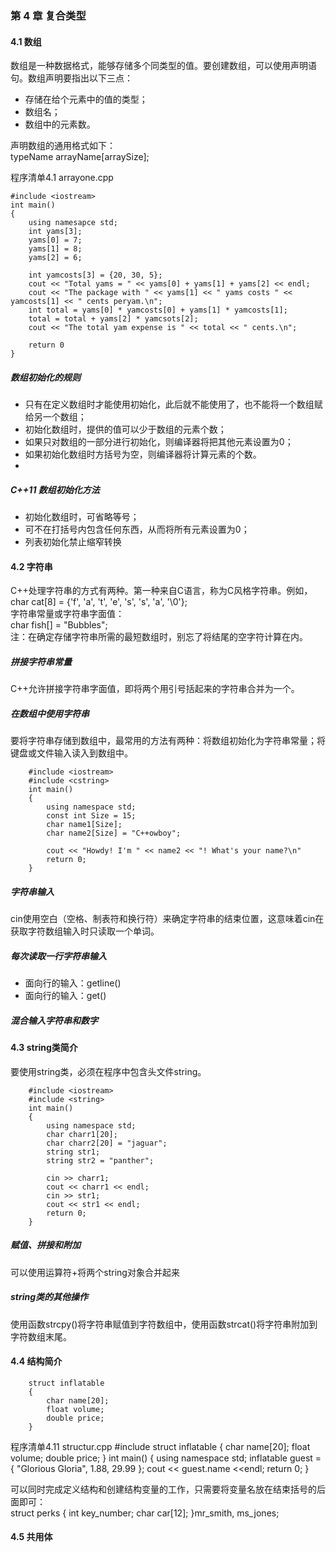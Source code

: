 ### 第 4 章  复合类型
#### 4.1  数组
数组是一种数据格式，能够存储多个同类型的值。要创建数组，可以使用声明语句。数组声明要指出以下三点：
- 存储在给个元素中的值的类型；
- 数组名；
- 数组中的元素数。
  
声明数组的通用格式如下：  
typeName arrayName[arraySize];

程序清单4.1 arrayone.cpp  
  
    #include <iostream>
    int main()
    {
        using namesapce std;
        int yams[3];
        yams[0] = 7;
        yams[1] = 8;
        yams[2] = 6;

        int yamcosts[3] = {20, 30, 5};
        cout << "Total yams = " << yams[0] + yams[1] + yams[2] << endl;
        cout << "The package with " << yams[1] << " yams costs " << yamcosts[1] << " cents peryam.\n";
        int total = yams[0] * yamcosts[0] + yams[1] * yamcosts[1];
        total = total + yams[2] * yamcsots[2];
        cout << "The total yam expense is " << total << " cents.\n";

        return 0
    }

##### 数组初始化的规则

- 只有在定义数组时才能使用初始化，此后就不能使用了，也不能将一个数组赋给另一个数组；
- 初始化数组时，提供的值可以少于数组的元素个数；
- 如果只对数组的一部分进行初始化，则编译器将把其他元素设置为0；
- 如果初始化数组时方括号为空，则编译器将计算元素的个数。
- 
##### C++11 数组初始化方法

- 初始化数组时，可省略等号；
- 可不在打括号内包含任何东西，从而将所有元素设置为0；
- 列表初始化禁止缩窄转换

#### 4.2 字符串  
C++处理字符串的方式有两种。第一种来自C语言，称为C风格字符串。例如，  
    char cat[8] = {'f', 'a', 't', 'e', 's', 's', 'a', '\0'};  
字符串常量或字符串字面值：  
    char fish[] = "Bubbles";  
注：在确定存储字符串所需的最短数组时，别忘了将结尾的空字符计算在内。

##### 拼接字符串常量  
C++允许拼接字符串字面值，即将两个用引号括起来的字符串合并为一个。  

##### 在数组中使用字符串   
要将字符串存储到数组中，最常用的方法有两种：将数组初始化为字符串常量；将键盘或文件输入读入到数组中。   

        #include <iostream>
        #include <cstring>
        int main()
        {
            using namespace std;
            const int Size = 15;
            char name1[Size];
            char name2[Size] = "C++owboy";

            cout << "Howdy! I'm " << name2 << "! What's your name?\n"
            return 0;
        }

##### 字符串输入  
cin使用空白（空格、制表符和换行符）来确定字符串的结束位置，这意味着cin在获取字符数组输入时只读取一个单词。   

##### 每次读取一行字符串输入   
- 面向行的输入：getline()  
- 面向行的输入：get()

##### 混合输入字符串和数字  

#### 4.3 string类简介  
要使用string类，必须在程序中包含头文件string。  

        #include <iostream>
        #include <string>
        int main()
        {
            using namespace std;
            char charr1[20];
            char charr2[20] = "jaguar";
            string str1;
            string str2 = "panther";

            cin >> charr1;
            cout << charr1 << endl;
            cin >> str1;
            cout << str1 << endl;
            return 0;
        }

##### 赋值、拼接和附加   
可以使用运算符+将两个string对象合并起来

##### string类的其他操作   
使用函数strcpy()将字符串赋值到字符数组中，使用函数strcat()将字符串附加到字符数组末尾。  

#### 4.4 结构简介  

        struct inflatable
        {
            char name[20];
            float volume;
            double price;
        }

程序清单4.11 structur.cpp
        #include <iostream>
        struct inflatable
        {
            char name[20];
            float volume;
            double price;
        }
        int main()
        {
            using namespace std;
            inflatable guest = 
            { 
                "Glorious Gloria",
                1.88,
                29.99
            };
            cout << guest.name <<endl;
            return 0;
        }

可以同时完成定义结构和创建结构变量的工作，只需要将变量名放在结束括号的后面即可：  
        struct perks
        {
            int key_number;
            char car[12];
        }mr_smith, ms_jones;

#### 4.5 共用体  
